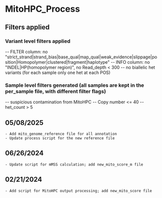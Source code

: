 # MitoHPC_Process

## Filters applied
### Variant level filters applied
 -- FILTER column: no "strict_strand|strand_bias|base_qual|map_qual|weak_evidence|slippage|position|Homopolymer|clustered|fragment|haplotype"
 -- INFO column: no "INDEL|HP(homopolymer region)", no Read_depth < 300
 -- no biallelic het variants (for each sample only one het at each POS)

### Sample level filters generated (all samples are kept in the per_sample file, with different filter flags)
 -- suspicious contamination from MitoHPC
 -- Copy number <= 40
 -- het_count > 5

## 05/08/2025
    - Add mito_genome_reference file for all annotation
    - Update process script for the new reference file

## 06/26/2024
    - Update script for mMSS calculation; add new_mito_score_m file

## 02/21/2024
    - Add script for MitoHPC output processing; add new_mito_score file
